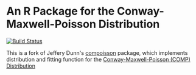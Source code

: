# An R Package for the Conway-Maxwell-Poisson Distribution

[![Build Status](https://travis-ci.org/noamross/compoisson.png?branch=master)](https://travis-ci.org/noamross/compoisson)

This is a fork of Jeffery Dunn's [compoisson](http://cran.r-project.org/web/packages/compoisson/)
package, which implements distribution and fitting function for the [Conway-Maxwell-Poisson (COMP) Distribution](http://en.wikipedia.org/wiki/Conway%E2%80%93Maxwell%E2%80%93Poisson_distribution)
